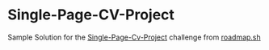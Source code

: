 # Single-Page-CV-Project
Sample Solution for the [Single-Page-Cv-Project](https://roadmap.sh/projects/single-page-cv) challenge from [roadmap.sh](https://roadmap.sh/) 